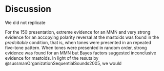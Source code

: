 # Discussion

We did not replicate 

For the 150 presentation, extreme evidence for an MMN and very strong evidence for an accopying polarity reversal at the mastoids was found in the *predcitable* condition, that is, when tones were presented in an repeated five-tone pattern. When tones were presented in random order, strong evidence was found for an MMN but Bayes factors suggested inconclusive evidence for mastoids. In light of the resuts by @sussmanOrganizationSequentialSounds2005, we would